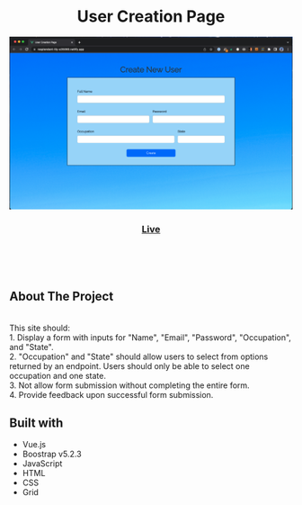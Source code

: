 <h1 align="center">User Creation Page</h1>

![Preview Screenshot](/Create%20User%20Page%20Screenshot.png)

<div align="center">
  <h3>
    <a href="https://resplendent-lily-e35069.netlify.app/" color="white">
      Live
    </a>
    </h3>
</div>
<br>
<br>
<br>

## About The Project

<br>This site should:
<br>1. Display a form with inputs for "Name", "Email", "Password", "Occupation", and "State".
<br>2. "Occupation" and "State" should allow users to select from options returned by an endpoint. Users should only be able to select one occupation and one state.
<br>3. Not allow form submission without completing the entire form.
<br>4. Provide feedback upon successful form submission.
<br>

## Built with

- Vue.js
- Boostrap v5.2.3
- JavaScript
- HTML
- CSS
- Grid

